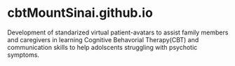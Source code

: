 # cbtMountSinai.github.io
Development of standarized virtual patient-avatars to assist family members and caregivers in learning Cognitive Behavorial Therapy(CBT) and communication skills to help adolscents struggling with psychotic symptoms. 
